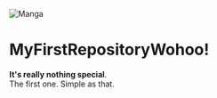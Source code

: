 ![Manga](https://media.giphy.com/media/elgxQUCXCC7GNPFkQv/giphy.gif)
# MyFirstRepositoryWohoo!
**It's really nothing special**.  
The first one. Simple as that.